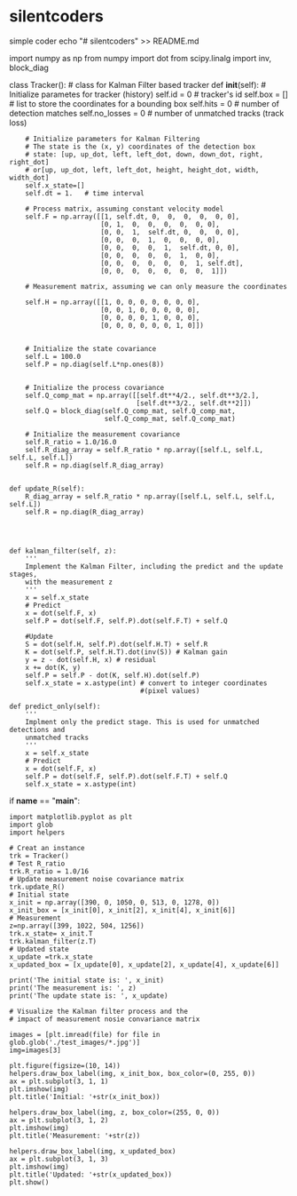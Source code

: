 # silentcoders
simple coder
echo "# silentcoders" >> README.md

import numpy as np
from numpy import dot
from scipy.linalg import inv, block_diag



class Tracker(): # class for Kalman Filter based tracker
    def __init__(self):
        # Initialize parametes for tracker (history)
        self.id = 0  # tracker's id 
        self.box = [] # list to store the coordinates for a bounding box 
        self.hits = 0 # number of detection matches
        self.no_losses = 0 # number of unmatched tracks (track loss)
        
        # Initialize parameters for Kalman Filtering
        # The state is the (x, y) coordinates of the detection box
        # state: [up, up_dot, left, left_dot, down, down_dot, right, right_dot]
        # or[up, up_dot, left, left_dot, height, height_dot, width, width_dot]
        self.x_state=[] 
        self.dt = 1.   # time interval
        
        # Process matrix, assuming constant velocity model
        self.F = np.array([[1, self.dt, 0,  0,  0,  0,  0, 0],
                           [0, 1,  0,  0,  0,  0,  0, 0],
                           [0, 0,  1,  self.dt, 0,  0,  0, 0],
                           [0, 0,  0,  1,  0,  0,  0, 0],
                           [0, 0,  0,  0,  1,  self.dt, 0, 0],
                           [0, 0,  0,  0,  0,  1,  0, 0],
                           [0, 0,  0,  0,  0,  0,  1, self.dt],
                           [0, 0,  0,  0,  0,  0,  0,  1]])
        
        # Measurement matrix, assuming we can only measure the coordinates
        
        self.H = np.array([[1, 0, 0, 0, 0, 0, 0, 0],
                           [0, 0, 1, 0, 0, 0, 0, 0],
                           [0, 0, 0, 0, 1, 0, 0, 0], 
                           [0, 0, 0, 0, 0, 0, 1, 0]])
        
        
        # Initialize the state covariance
        self.L = 100.0
        self.P = np.diag(self.L*np.ones(8))
        
        
        # Initialize the process covariance
        self.Q_comp_mat = np.array([[self.dt**4/2., self.dt**3/2.],
                                    [self.dt**3/2., self.dt**2]])
        self.Q = block_diag(self.Q_comp_mat, self.Q_comp_mat, 
                            self.Q_comp_mat, self.Q_comp_mat)
        
        # Initialize the measurement covariance
        self.R_ratio = 1.0/16.0
        self.R_diag_array = self.R_ratio * np.array([self.L, self.L, self.L, self.L])
        self.R = np.diag(self.R_diag_array)
        
        
    def update_R(self):   
        R_diag_array = self.R_ratio * np.array([self.L, self.L, self.L, self.L])
        self.R = np.diag(R_diag_array)
        
        
        
        
    def kalman_filter(self, z): 
        '''
        Implement the Kalman Filter, including the predict and the update stages,
        with the measurement z
        '''
        x = self.x_state
        # Predict
        x = dot(self.F, x)
        self.P = dot(self.F, self.P).dot(self.F.T) + self.Q

        #Update
        S = dot(self.H, self.P).dot(self.H.T) + self.R
        K = dot(self.P, self.H.T).dot(inv(S)) # Kalman gain
        y = z - dot(self.H, x) # residual
        x += dot(K, y)
        self.P = self.P - dot(K, self.H).dot(self.P)
        self.x_state = x.astype(int) # convert to integer coordinates 
                                     #(pixel values)
        
    def predict_only(self):  
        '''
        Implment only the predict stage. This is used for unmatched detections and 
        unmatched tracks
        '''
        x = self.x_state
        # Predict
        x = dot(self.F, x)
        self.P = dot(self.F, self.P).dot(self.F.T) + self.Q
        self.x_state = x.astype(int)
        
if __name__ == "__main__":
    
    import matplotlib.pyplot as plt
    import glob
    import helpers
    
    # Creat an instance
    trk = Tracker() 
    # Test R_ratio   
    trk.R_ratio = 1.0/16
    # Update measurement noise covariance matrix
    trk.update_R()
    # Initial state
    x_init = np.array([390, 0, 1050, 0, 513, 0, 1278, 0])
    x_init_box = [x_init[0], x_init[2], x_init[4], x_init[6]]
    # Measurement
    z=np.array([399, 1022, 504, 1256])
    trk.x_state= x_init.T
    trk.kalman_filter(z.T)
    # Updated state
    x_update =trk.x_state
    x_updated_box = [x_update[0], x_update[2], x_update[4], x_update[6]]
    
    print('The initial state is: ', x_init)
    print('The measurement is: ', z)
    print('The update state is: ', x_update)
    
    # Visualize the Kalman filter process and the 
    # impact of measurement nosie convariance matrix
    
    images = [plt.imread(file) for file in glob.glob('./test_images/*.jpg')]
    img=images[3]

    plt.figure(figsize=(10, 14))
    helpers.draw_box_label(img, x_init_box, box_color=(0, 255, 0))
    ax = plt.subplot(3, 1, 1)
    plt.imshow(img)
    plt.title('Initial: '+str(x_init_box))
    
    helpers.draw_box_label(img, z, box_color=(255, 0, 0))
    ax = plt.subplot(3, 1, 2)
    plt.imshow(img)
    plt.title('Measurement: '+str(z))
    
    helpers.draw_box_label(img, x_updated_box)
    ax = plt.subplot(3, 1, 3)
    plt.imshow(img)
    plt.title('Updated: '+str(x_updated_box))
    plt.show()    
